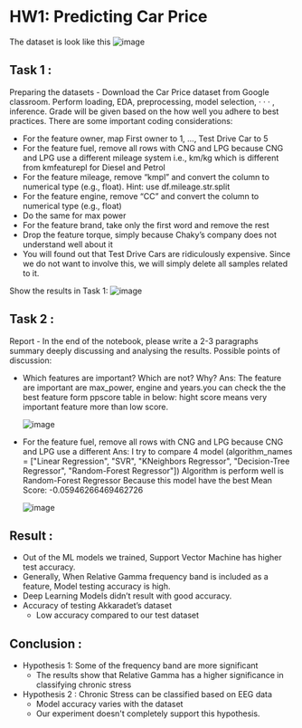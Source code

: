 # HW1: Predicting Car Price
The dataset is look like this
![image](https://github.com/Tonpattra/Machine-Learning/assets/89975216/fbdf466b-0b33-4c6b-a244-c57194895dfe)

## Task 1 :
Preparing the datasets - Download the Car Price dataset from Google classroom. Perform
loading, EDA, preprocessing, model selection, · · · , inference. Grade will be given based on the how well
you adhere to best practices. There are some important coding considerations:

- For the feature owner, map First owner to 1, ..., Test Drive Car to 5
- For the feature fuel, remove all rows with CNG and LPG because CNG and LPG use a different
mileage system i.e., km/kg which is different from kmfeaturepl for Diesel and Petrol
- For the feature mileage, remove “kmpl” and convert the column to numerical type (e.g., float).
Hint: use df.mileage.str.split
- For the feature engine, remove “CC” and convert the column to numerical type (e.g., float)
- Do the same for max power
- For the feature brand, take only the first word and remove the rest
- Drop the feature torque, simply because Chaky’s company does not understand well about it
- You will found out that Test Drive Cars are ridiculously expensive. Since we do not want to
involve this, we will simply delete all samples related to it.

Show the results in Task 1:
![image](https://github.com/Tonpattra/Machine-Learning/assets/89975216/1a876cff-1ece-43ad-bab9-b6d89dbe2e39)


## Task 2 :
Report - In the end of the notebook, please write a 2-3 paragraphs summary deeply discussing
and analysing the results. Possible points of discussion:
- Which features are important? Which are not? Why?
  Ans: The feature are important are max_power, engine and years.you can check the the best feature form ppscore table in below: hight score means very important feature more than low score.
  
  ![image](https://github.com/Tonpattra/Machine-Learning/assets/89975216/f94e3b93-f1d1-47e6-807f-7b2f0f64c16e)
  
- For the feature fuel, remove all rows with CNG and LPG because CNG and LPG use a different
  Ans: I try to compare 4 model (algorithm_names = ["Linear Regression", "SVR", "KNeighbors Regressor", "Decision-Tree Regressor", "Random-Forest Regressor"]) Algorithm is perform well is  Random-Forest Regressor Because this model have the best Mean Score: -0.05946266469462726
  
  ![image](https://github.com/Tonpattra/Machine-Learning/assets/89975216/a4f21d99-6fbf-4bdc-8c18-5d8542759b1c)

## Result :
- Out of the ML models we trained, Support Vector Machine has higher test accuracy.
- Generally, When Relative Gamma frequency band is included as a feature, Model testing accuracy is high.
- Deep Learning Models didn’t result with good accuracy.
- Accuracy of testing Akkaradet’s dataset
    - Low accuracy compared to our test dataset

## Conclusion :
- Hypothesis 1:  Some of the frequency band are more significant
    - The results show that Relative Gamma has a higher significance in classifying chronic stress
- Hypothesis 2 : Chronic Stress can be classified based on EEG data
    - Model accuracy varies with the dataset
    - Our experiment doesn't completely support this hypothesis.
